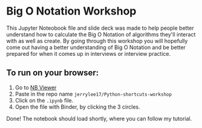 # Big O Notation Workshop

This Jupyter Noteobook file and slide deck was made to help people better
understand how to calculate the Big O Notation of algorithms they'll 
interact with as well as create. By going through this workshop you will
hopefully come out having a better understanding of Big O Notation and be
better prepared for when it comes up in interviews or interview practice.

## To run on your browser:
1. Go to [NB Viewer](https://nbviewer.jupyter.org/)
1. Paste in the repo name `jerrylee17/Python-shortcuts-workshop`
1. Click on the `.ipynb` file.
1. Open the file with Binder, by clicking the 3 circles.

Done! The notebook should load shortly, where you can follow my tutorial.